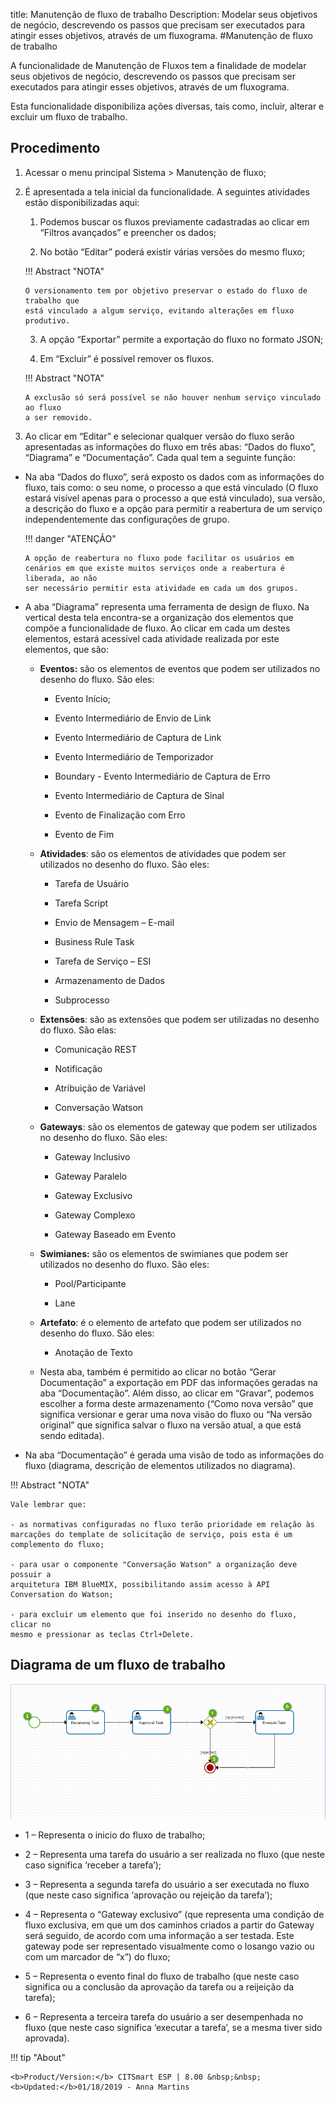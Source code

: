 title: Manutenção de fluxo de trabalho
Description: Modelar seus objetivos de negócio, descrevendo os passos que precisam ser executados para atingir esses objetivos, através de um fluxograma.
#Manutenção de fluxo de trabalho

A funcionalidade de Manutenção de Fluxos tem a finalidade de modelar seus
objetivos de negócio, descrevendo os passos que precisam ser executados para
atingir esses objetivos, através de um fluxograma.

Esta funcionalidade disponibiliza ações diversas, tais como, incluir, alterar e
excluir um fluxo de trabalho.

Procedimento
------------

1.  Acessar o menu principal Sistema \> Manutenção de fluxo;

2.  É apresentada a tela inicial da funcionalidade. A seguintes atividades estão
    disponibilizadas aqui:

    1.  Podemos buscar os fluxos previamente cadastradas ao clicar em “Filtros
        avançados” e preencher os dados;

    2.  No botão “Editar” poderá existir várias versões do mesmo fluxo;

    !!! Abstract "NOTA"

        O versionamento tem por objetivo preservar o estado do fluxo de trabalho que
        está vinculado a algum serviço, evitando alterações em fluxo produtivo.  
        
     3.  A opção “Exportar” permite a exportação do fluxo no formato JSON;

     4.  Em “Excluir” é possível remover os fluxos.

    !!! Abstract "NOTA"

        A exclusão só será possível se não houver nenhum serviço vinculado ao fluxo
        a ser removido.  
        
3.  Ao clicar em “Editar” e selecionar qualquer versão do fluxo serão
    apresentadas as informações do fluxo em três abas: “Dados do fluxo”,
    “Diagrama” e “Documentação”. Cada qual tem a seguinte função:

-   Na aba “Dados do fluxo”, será exposto os dados com as informações do fluxo,
    tais como: o seu nome, o processo a que está vinculado (O fluxo estará
    visível apenas para o processo a que está vinculado), sua versão, a
    descrição do fluxo e a opção para permitir a reabertura de um serviço
    independentemente das configurações de grupo.

    !!! danger "ATENÇÃO"

        A opção de reabertura no fluxo pode facilitar os usuários em
        cenários em que existe muitos serviços onde a reabertura é liberada, ao não
        ser necessário permitir esta atividade em cada um dos grupos.  

-   A aba “Diagrama” representa uma ferramenta de design de fluxo. Na vertical
    desta tela encontra-se a organização dos elementos que compõe a
    funcionalidade de fluxo. Ao clicar em cada um destes elementos, estará
    acessível cada atividade realizada por este elementos, que são:

    -   **Eventos:** são os elementos de eventos que podem ser utilizados no
        desenho do fluxo. São eles:

        -   Evento Início;

        -   Evento Intermediário de Envio de Link

        -   Evento Intermediário de Captura de Link

        -   Evento Intermediário de Temporizador

        -   Boundary - Evento Intermediário de Captura de Erro

        -   Evento Intermediário de Captura de Sinal

        -   Evento de Finalização com Erro

        -   Evento de Fim

    -   **Atividades**: são os elementos de atividades que podem ser utilizados
        no desenho do fluxo. São eles:

        -   Tarefa de Usuário

        -   Tarefa Script

        -   Envio de Mensagem – E-mail

        -   Business Rule Task

        -   Tarefa de Serviço – ESI

        -   Armazenamento de Dados

        -   Subprocesso

    -   **Extensões**: são as extensões que podem ser utilizadas no desenho do
        fluxo. São elas:

        -   Comunicação REST

        -   Notificação

        -   Atribuição de Variável

        -   Conversação Watson

    -   **Gateways**: são os elementos de gateway que podem ser utilizados no
        desenho do fluxo. São eles:

        -   Gateway Inclusivo

        -   Gateway Paralelo

        -   Gateway Exclusivo

        -   Gateway Complexo

        -   Gateway Baseado em Evento

    -   **Swimianes:** são os elementos de swimianes que podem ser utilizados no
        desenho do fluxo. São eles:

        -   Pool/Participante

        -   Lane

    -   **Artefato**: é o elemento de artefato que podem ser utilizados no
        desenho do fluxo. São eles:

        -   Anotação de Texto

    -   Nesta aba, também é permitido ao clicar no botão “Gerar Documentação” a
        exportação em PDF das informações geradas na aba “Documentação”. Além
        disso, ao clicar em “Gravar”, podemos escolher a forma deste
        armazenamento (“Como nova versão” que significa versionar e gerar uma
        nova visão do fluxo ou “Na versão original” que significa salvar o fluxo
        na versão atual, a que está sendo editada).

-   Na aba “Documentação” é gerada uma visão de todo as informações do fluxo
    (diagrama, descrição de elementos utilizados no diagrama).

!!! Abstract "NOTA"

    Vale lembrar que:

    - as normativas configuradas no fluxo terão prioridade em relação às
    marcações do template de solicitação de serviço, pois esta é um complemento do fluxo;

    - para usar o componente "Conversação Watson" a organização deve possuir a
    arquitetura IBM BlueMIX, possibilitando assim acesso à API Conversation do Watson;

    - para excluir um elemento que foi inserido no desenho do fluxo, clicar no
    mesmo e pressionar as teclas Ctrl+Delete.

Diagrama de um fluxo de trabalho
-------------------------------------

![Diagrama do Fluxo](images/flow-diagram.png)


-   1 – Representa o inicio do fluxo de trabalho;

-   2 – Representa uma tarefa do usuário a ser realizada no fluxo (que neste
    caso significa ‘receber a tarefa’);

-   3 – Representa a segunda tarefa do usuário a ser executada no fluxo (que
    neste caso significa ‘aprovação ou rejeição da tarefa’);

-   4 – Representa o “Gateway exclusivo” (que representa uma condição de fluxo
    exclusiva, em que um dos caminhos criados a partir do Gateway será seguido,
    de acordo com uma informação a ser testada. Este gateway pode ser
    representado visualmente como o losango vazio ou com um marcador de “x”) do
    fluxo;

-   5 – Representa o evento final do fluxo de trabalho (que neste caso significa ou
    a conclusão da aprovação da tarefa ou a reijeição da tarefa);

-   6 – Representa a terceira tarefa do usuário a ser desempenhada no fluxo (que
    neste caso significa ‘executar a tarefa’, se a mesma tiver sido aprovada).  

!!! tip "About"

    <b>Product/Version:</b> CITSmart ESP | 8.00 &nbsp;&nbsp;
    <b>Updated:</b>01/18/2019 - Anna Martins
